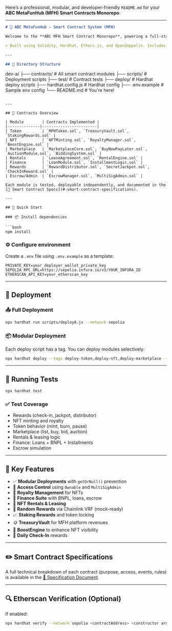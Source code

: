 Here’s a professional, modular, and developer-friendly `README.md` for your **ABC MetaFunHub (MFH) Smart Contracts Monorepo**:

---

```markdown
# 🧠 ABC MetaFunHub – Smart Contract System (MFH)

Welcome to the **ABC MFH Smart Contract Monorepo**, powering a full-stack, tokenized Web3 ecosystem for memes, NFT rentals, marketplace, staking, finance, and gamified rewards.

> Built using Solidity, Hardhat, Ethers.js, and OpenZeppelin. Includes full testing, modular deployments, escrow mechanics, staking, royalty logic, DAO admin, and Chainlink integrations.

---

## 📁 Directory Structure

```

dev-a/
├── contracts/          # All smart contract modules
├── scripts/            # Deployment scripts
├── test/               # Contract tests
├── deploy/             # Hardhat deploy scripts
├── hardhat.config.js   # Hardhat config
├── .env.example        # Sample env config
└── README.md           # You're here!

````

---

## 🔗 Contracts Overview

| Module        | Contracts Implemented |
|--------------|------------------------|
| Token         | `MFHToken.sol`, `TreasuryVault.sol`, `StakingRewards.sol` |
| NFT           | `NFTMinting.sol`, `RoyaltyManager.sol`, `BoostEngine.sol` |
| Marketplace   | `MarketplaceCore.sol`, `BuyNowPayLater.sol`, `AuctionModule.sol`, `BiddingSystem.sol` |
| Rentals       | `LeaseAgreement.sol`, `RentalEngine.sol` |
| Finance       | `LoanModule.sol`, `InstallmentLogic.sol` |
| Rewards       | `RewardDistributor.sol`, `SecretJackpot.sol`, `CheckInReward.sol` |
| Escrow/Admin  | `EscrowManager.sol`, `MultiSigAdmin.sol` |

Each module is tested, deployable independently, and documented in the [📘 Smart Contract Specs](#-smart-contract-specifications).

---

## 🚀 Quick Start

### 📦 Install dependencies

```bash
npm install
````

### ⚙️ Configure environment

Create a `.env` file using `.env.example` as a template:

```env
PRIVATE_KEY=your_deployer_wallet_private_key
SEPOLIA_RPC_URL=https://sepolia.infura.io/v3/YOUR_INFURA_ID
ETHERSCAN_API_KEY=your_etherscan_key
```

---

## 📡 Deployment

### 📤 Full Deployment

```bash
npx hardhat run scripts/deployA.js --network sepolia
```

### 📦 Modular Deployment

Each deploy script has a tag. You can deploy modules selectively:

```bash
npx hardhat deploy --tags deploy-token,deploy-nft,deploy-marketplace --network sepolia
```

---

## 🧪 Running Tests

```bash
npx hardhat test
```

### ✅ Test Coverage

* Rewards (check-in, jackpot, distributor)
* NFT minting and royalty
* Token behavior (mint, burn, pause)
* Marketplace (list, buy, bid, auction)
* Rentals & leasing logic
* Finance: Loans + BNPL + Installments
* Escrow simulation

---

## 🔐 Key Features

* ✅ **Modular Deployments** with `getOrNull()` prevention
* 🔐 **Access Control** using `Ownable` and `MultiSigAdmin`
* 🧾 **Royalty Management** for NFTs
* 🏦 **Finance Suite** with BNPL, loans, escrow
* 🧲 **NFT Rentals & Leasing**
* 🎰 **Random Rewards** via Chainlink VRF (mock-ready)
* 📈 **Staking Rewards** and token locking
* 🪙 **TreasuryVault** for MFH platform revenues
* 🔁 **BoostEngine** to enhance NFT visibility
* 📆 **Daily Check-In** rewards

---

## ✏️ Smart Contract Specifications

A full technical breakdown of each contract (purpose, access, events, rules) is available in the [🔧 Specification Document](#-smart-contract-specifications).

---

## 🔍 Etherscan Verification (Optional)

If enabled:

```bash
npx hardhat verify --network sepolia <contractAddress> <constructor args...>
```